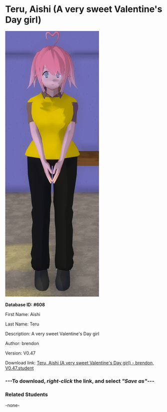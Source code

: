 # Teru, Aishi (A very sweet Valentine's Day girl)

<img src="Files/Teru, Aishi (A very sweet Valentine's Day girl).png" title="Teru, Aishi (A very sweet Valentine's Day girl) - brendon, V0.47">

**Database ID: #608**

First Name: Aishi

Last Name: Teru

Description: A very sweet Valentine's Day girl

Author: brendon

Version: V0.47

Download link: <a href="https://raw.githubusercontent.com/Arbiter1223/Daigaku-Gurashi-Custom-Students/master/Students/Files/Teru%2C%20Aishi%20(A%20very%20sweet%20Valentine's%20Day%20girl)%20-%20brendon%2C%20V0.47.student">Teru, Aishi (A very sweet Valentine's Day girl) - brendon, V0.47.student</a>

### ---**To download, _right-click_ the link, and select _"Save as"_**---

### Related Students

-none-
